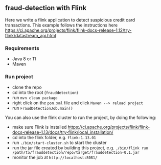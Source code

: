 ## fraud-detection with Flink 

Here we write a flink application to detect suspicious credit card transactions. This example
follows the instructions here https://ci.apache.org/projects/flink/flink-docs-release-1.12/try-flink/datastream_api.html

### Requirements

- Java 8 or 11 
- Maven


### Run project

- clone the repo
- cd into the root (`frauddetection`)
- run `mvn clean package`
- right click on the `pom.xml` file and click `Maven --> reload project`
- run `FraudDetectionJob.main()`

You can also use the flink cluster to run the project, by doing the following:
- make sure Flink is installed https://ci.apache.org/projects/flink/flink-docs-release-1.13/docs/try-flink/local_installation/
- cd into the flink folder, e.g. `flink-1.13.01`
- run `./bin/start-cluster.sh` to start the cluster
- run the jar file created by building this project, e.g. `./bin/flink run /path/to/frauddetection/repo/target/frauddetection-0.1.jar`
- monitor the job at `http://localhost:8081/`